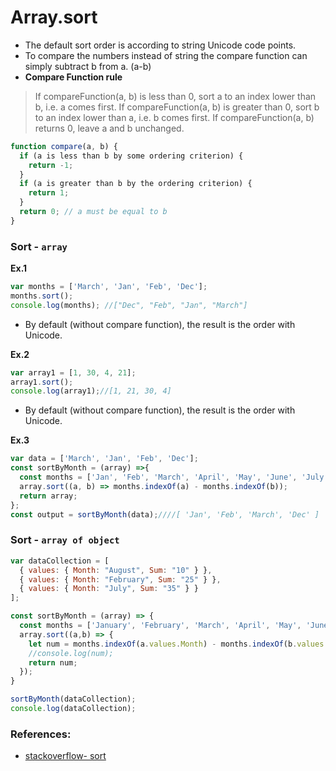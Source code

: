 # Array.sort

- The default sort order is according to string Unicode code points.
- To compare the numbers instead of string the compare function can simply subtract b from a. (a-b)
- **Compare Function rule** 
>If compareFunction(a, b) is less than 0, sort a to an index lower than b, i.e. a comes first.
>If compareFunction(a, b) is greater than 0, sort b to an index lower than a, i.e. b comes first.
>If compareFunction(a, b) returns 0, leave a and b unchanged.

```js
function compare(a, b) {
  if (a is less than b by some ordering criterion) {
    return -1;
  }
  if (a is greater than b by the ordering criterion) {
    return 1;
  }
  return 0; // a must be equal to b
}
```


### Sort - `array`

**Ex.1**

```js
var months = ['March', 'Jan', 'Feb', 'Dec'];
months.sort();
console.log(months); //["Dec", "Feb", "Jan", "March"]
```
- By default (without compare function), the result is the order with Unicode.

**Ex.2**
```js
var array1 = [1, 30, 4, 21];
array1.sort();
console.log(array1);//[1, 21, 30, 4]
```
- By default (without compare function), the result is the order with Unicode.

**Ex.3**
```js
var data = ['March', 'Jan', 'Feb', 'Dec'];
const sortByMonth = (array) =>{
  const months = ['Jan', 'Feb', 'March', 'April', 'May', 'June', 'July', 'August', 'Sep', 'Oct', 'Nov', 'Dec'];
  array.sort((a, b) => months.indexOf(a) - months.indexOf(b));
  return array;
};
const output = sortByMonth(data);////[ 'Jan', 'Feb', 'March', 'Dec' ]
```

### Sort - `array of object`

```js
var dataCollection = [
  { values: { Month: "August", Sum: "10" } },
  { values: { Month: "February", Sum: "25" } },
  { values: { Month: "July", Sum: "35" } }
];

const sortByMonth = (array) => {
  const months = ['January', 'February', 'March', 'April', 'May', 'June', 'July', 'August', 'September', 'October', 'November', 'December'];
  array.sort((a,b) => {
    let num = months.indexOf(a.values.Month) - months.indexOf(b.values.Month);
    //console.log(num);
    return num;
  });
}

sortByMonth(dataCollection);
console.log(dataCollection);
```




### References:
- [stackoverflow- sort](https://medium.com/@c.mansour/the-difference-between-the-filter-and-map-array-methods-in-javascript-f8164f65fa5e)